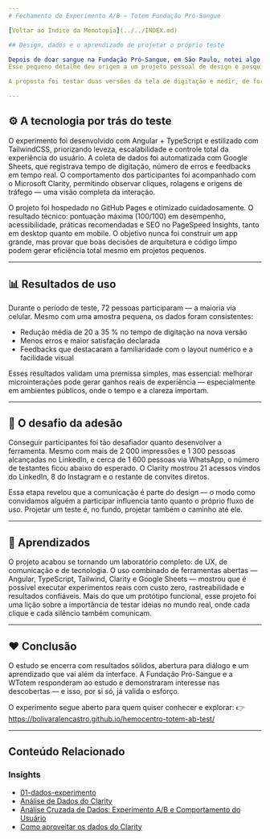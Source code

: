 ```yaml
---
# Fechamento do Experimento A/B — Totem Fundação Pró-Sangue

[Voltar ao Índice da Memotopia](../../INDEX.md)

## Design, dados e o aprendizado de projetar o próprio teste

Depois de doar sangue na Fundação Pró-Sangue, em São Paulo, notei algo simples: o totem de autoatendimento poderia oferecer uma digitação de CPF mais intuitiva.
Esse pequeno detalhe deu origem a um projeto pessoal de design e pesquisa aplicada, criado com o mesmo propósito da doação — contribuir de forma prática para melhorar a experiência de outras pessoas.

A proposta foi testar duas versões da tela de digitação e medir, de forma estruturada, qual delas era mais rápida, mais clara e menos propensa a erros.

---
```


## ⚙️ A tecnologia por trás do teste

O experimento foi desenvolvido com Angular + TypeScript e estilizado com TailwindCSS, priorizando leveza, escalabilidade e controle total da experiência do usuário.
A coleta de dados foi automatizada com Google Sheets, que registrava tempo de digitação, número de erros e feedbacks em tempo real.
O comportamento dos participantes foi acompanhado com o Microsoft Clarity, permitindo observar cliques, rolagens e origens de tráfego — uma visão completa da interação.

O projeto foi hospedado no GitHub Pages e otimizado cuidadosamente.
O resultado técnico: pontuação máxima (100/100) em desempenho, acessibilidade, práticas recomendadas e SEO no PageSpeed Insights, tanto em desktop quanto em mobile.
O objetivo nunca foi construir um app grande, mas provar que boas decisões de arquitetura e código limpo podem gerar eficiência total mesmo em projetos pequenos.

---

## 📊 Resultados de uso

Durante o período de teste, 72 pessoas participaram — a maioria via celular.
Mesmo com uma amostra pequena, os dados foram consistentes:

* Redução média de 20 a 35 % no tempo de digitação na nova versão
* Menos erros e maior satisfação declarada
* Feedbacks que destacaram a familiaridade com o layout numérico e a facilidade visual

Esses resultados validam uma premissa simples, mas essencial: melhorar microinterações pode gerar ganhos reais de experiência — especialmente em ambientes públicos, onde o tempo e a clareza importam.

---

## 📣 O desafio da adesão

Conseguir participantes foi tão desafiador quanto desenvolver a ferramenta.
Mesmo com mais de 2 000 impressões e 1 300 pessoas alcançadas no LinkedIn, e cerca de 1 600 pessoas via WhatsApp, o número de testantes ficou abaixo do esperado.
O Clarity mostrou 21 acessos vindos do LinkedIn, 8 do Instagram e o restante de convites diretos.

Essa etapa revelou que a comunicação é parte do design — o modo como convidamos alguém a participar influencia tanto quanto o próprio fluxo de uso.
Projetar um teste é, no fundo, projetar também o caminho até ele.

---

## 🧠 Aprendizados

O projeto acabou se tornando um laboratório completo: de UX, de comunicação e de tecnologia.
O uso combinado de ferramentas abertas — Angular, TypeScript, Tailwind, Clarity e Google Sheets — mostrou que é possível executar experimentos reais com custo zero, rastreabilidade e resultados confiáveis.
Mais do que um protótipo funcional, esse projeto foi uma lição sobre a importância de testar ideias no mundo real, onde cada clique e cada silêncio também comunicam.

---

## ❤️ Conclusão

O estudo se encerra com resultados sólidos, abertura para diálogo e um aprendizado que vai além da interface.
A Fundação Pró-Sangue e a WTotem responderam ao estudo e demonstraram interesse nas descobertas — e isso, por si só, já valida o esforço.

O experimento segue aberto para quem quiser conhecer e explorar:
👉 https://bolivaralencastro.github.io/hemocentro-totem-ab-test/

---


## Conteúdo Relacionado

<!-- RELATED_CONTENT_START -->
### Insights
*   [01-dados-experimento](./insights/01-dados-experimento.md)
*   [Análise de Dados do Clarity](./insights/02-dados-clarity.md)
*   [Análise Cruzada de Dados: Experimento A/B e Comportamento do Usuário](./insights/03-analise-cruzada-de-dados.md)
*   [Como aproveitar os dados do Clarity](./insights/04-oportunidades-de-melhoria-com-clarity.md)
<!-- RELATED_CONTENT_END -->

